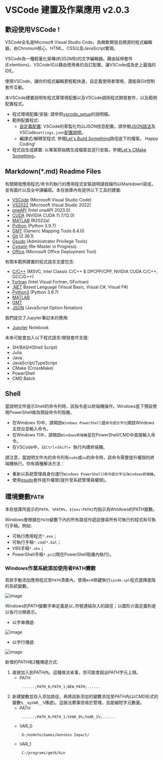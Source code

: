 # VSCode 建置及作業應用 v2.0.3


## 歡迎使用VSCode !

VSCode全名是Microsoft Visual Studio Code，為微軟開發且開源的程式編輯器，由Chronium核心、HTML、CSS以及JavaScript實現。

VSCode為一種輕量化架構(約352MB)的文字編輯器。藉由延伸套件(Extentions)，VSCode可以藉由使用者的自訂配置，讓VSCode成為史上最強的IDE。

使用VSCode，讓你的程式編輯更輕鬆快速，自定義使用者環境，還能與Git控制套件互動。

本VSCode建置說明有程式庫環境配置以及VSCode調用程式開發套件，以及範例配置程式。

 - 程式環境配置/安裝: 請參照[vscode_setup](Let's%20Do%20Setup/vscode_Setup(VSCode_1_Setup).md)的說明檔。
 - 範例配置程式: 
     - [自定義配置](Let's%20Do%20Setup/vscode_Setup(VSCode_2_Config).md): VSCode的客製化均以JSON信息配置。請參閱[JSON語法](Let's%20Do%20Setup/vscode_Setup(VSCode_2_Config).md#json%E8%AA%9E%E6%B3%95)及VSCode`settings.json`[配置說明](Let's%20Do%20Setup/vscode_Setup(VSCode_2_Config).md#%E4%BB%A5json%E7%B7%A8%E8%BC%AFvscode%E7%9A%84%E5%80%8B%E4%BA%BA%E5%8C%96%E8%A8%AD%E5%AE%9A)。
     - 編譯式/解釋型程式: 參閱[Let's Build Something](https://github.com/TaiXeflar/VSCode-Dev-Setup/tree/main/Let's%20Build%20Something)路徑底下的檔案。
Happy Coding!
 - 程式自生成建置: 以專案原始碼生成檔案並逕行安裝。參閱[Let's CMake Something](https://github.com/TaiXeflar/VSCode-Dev-Setup/tree/main/Let's%20CMake%20Something)。

## Markdown(*.md) Readme Files

有關開發應用程式/命令列執行的應用程式安裝說明讀我檔均以Markdown寫成，並有圖片以及全中譯編寫。本存放庫內有提供以下工具的建置:
 - [VSCode](Let's%20Do%20Setup/vscode_Setup(VSCode_1_Setup).md) (Microsoft Visual Studio Code)
 - [VS2022](Let's%20Do%20Setup/vscode_Setup(VS2022).md) (Microsoft Visual Studio 2022)
 - [oneAPI](Let's%20Do%20Setup/vscode_Setup(OneAPI_CUDA).md#intel-oneapi-%E5%AE%89%E8%A3%9D) (Intel oneAPI 2023.0)
 - [CUDA](Let's%20Do%20Setup/vscode_Setup(OneAPI_CUDA).md#nvidia-cuda%E5%AE%89%E8%A3%9D) (NVIDIA CUDA 11.7/12.0)
 - [MATLAB](Let's%20Do%20Setup/vscode_Setup(MATLAB).md) (R2022a)
 - [Python](Let's%20Do%20Setup/vscode_Setup(Python).md) (Python 3.9.7)
 - [GMT](Let's%20Do%20Setup/vscode_Setup(GMT).md) (Generic Mapping Tools 6.4.0)
 - [Git](Let's%20Do%20Setup/vscode_Setup(Git).md) (2.36.1)
 - [Gsudo](Let's%20Do%20Setup/vscode_Setup(Gsudo).md) (Administrator Privilege Tools)
 - [Cygwin](Let's%20Do%20Setup/vscode_Setup(Cygwin).md) (Re-Master in Progress)
 - [Office](Let's%20Do%20Setup/InstallOffice.md) (Microsoft Office Deployment Tool)

有關本範例建置的程式語言支援包含:
 - [C/C++](Let's%20Build%20Something/vscode_Setup(Build%20C%2B%2B).md) (MSVC, Intel Classic C/C++ & DPCPP/CPP, NVIDIA CUDA C/C++, GCC/G++)
 - [Fortran](Let's%20Build%20Something/vscode_Setup(Build%20Fortran).md) (Intel Visual Fortran, GFortran)
 - [.NET](Let's%20Build%20Something/vscode_Build(.NET).md) Based Language (Visual Basic, Visual C#, Visual F#)
 - [Python3](Let's%20Build%20Something/vscode_Build(Python).md) (Python 3.9.7)
 - [MATLAB](Let's%20Build%20Something/vscode_Build(MATLAB).md)
 - [GMT](Let's%20Build%20Something/vscode_Build(GMT).md)
 - [JSON](Let's%20Do%20Setup/vscode_Setup_(VSCode_2_Config).md) (JavaScript Option Notation)

我們提交了Jupyter筆記本的應用:
 - [Jupyter](Let's%20Build%20Something/vscode_Play(NB).md) Notebook

未來可能會加入以下程式語言/開發套件支援:
 - SH/BASH(Shell Script)
 - Julia
 - Java
 - JavaScript/TypeScript
 - CMake (CrossMake)
 - PowerShell
 - CMD Batch

## Shell

當說明文件提示Shell的命令列時，該指令是以終端機操作。Windows底下預設使用PowerShell做為預設命令列殼層。
 - 在Windows 10中，請開啟`Windows PowerShell`或`命令提示字元`開啟Windows主控台並輸入命令。
 - 在Windows 11中，請開啟`Windows終端機`並在PowerShell/CMD中直接輸入命令。
 - 在VSCode中，以`Ctrl`+`Shift`+`‵`執行內建終端機。

請注意，當說明文件內的命令列有`sudo`或`su`的命令時，該命令需要提升權限的終端機執行。你有兩種解決方法：
 - 重新以系統管理員身份運行`Windows PowerShell`/`命令提示字元`/`Windows終端機`。
 - 使用[gsudo](Let's%20Do%20Setup/vscode_Setup(Gsudo).md)套件提升權限(提升至系統管理員權限)。

## 環境變數`PATH`

本存放庫所提示的`PATH`、`%PATH%`、`${env:PATH}`均指示為Windows的PATH變數。

Windows會根據在`PATH`變數下內的所有路徑作遞迴搜尋所有可執行的程式和可執行手稿。例如:
 - 可執行應用程式`*.exe`；
 - 可執行手稿`*.cmd`/`*.bat`；
 - VBS手稿`*.vbs`；
 - PowerShell手稿`*.ps1`(限在PowerShell殼層內執行)。

### Windows作業系統添加使用者PATH變數
若欲手動添加應用程式至`PATH`清單內，使用`⊞`+`R`熱鍵執行`sysdm.cpl`程式選擇進階的系統變數。
    
![image](Markdown%20Image/sysdm_cpl(1).png)

Windows的PATH變數字串定義是以`;`符號連結存入的路徑；以圖形介面定義則是以各行分開表示。
 - 以字串傳遞: 
  
![image](Markdown%20Image/sysdm_cpl(2).png)
 - 以字行傳遞:
  
![image](Markdown%20Image/sysdm_cpl(3).png)

新增的PATH有2種傳遞方式:
 1. 直接加入到PATH內。這種做法省事，但可能會超出PATH字元上限。
     - PATH
        ```
         ......;PATH_0;PATH_1;NEW_PATH;......
        ```
 2. 新建變數並存入添加路徑，再將該新添加的變數添加至PATH內(以CMD形式的變數`%__myVAR__%`傳遞)。這做法費事但易於管理，且能縮短字元數量。
     - PATH
        ```
         ......;PATH_0;PATH_1;%VAR_0%;%VAR_1%;......
        ```
     - VAR_0
        ```
         D:/miHoYo/Games/Genshin Impact/
        ```
     - VAR_1
        ```
         C:/programs/gmt6/bin
        ```


